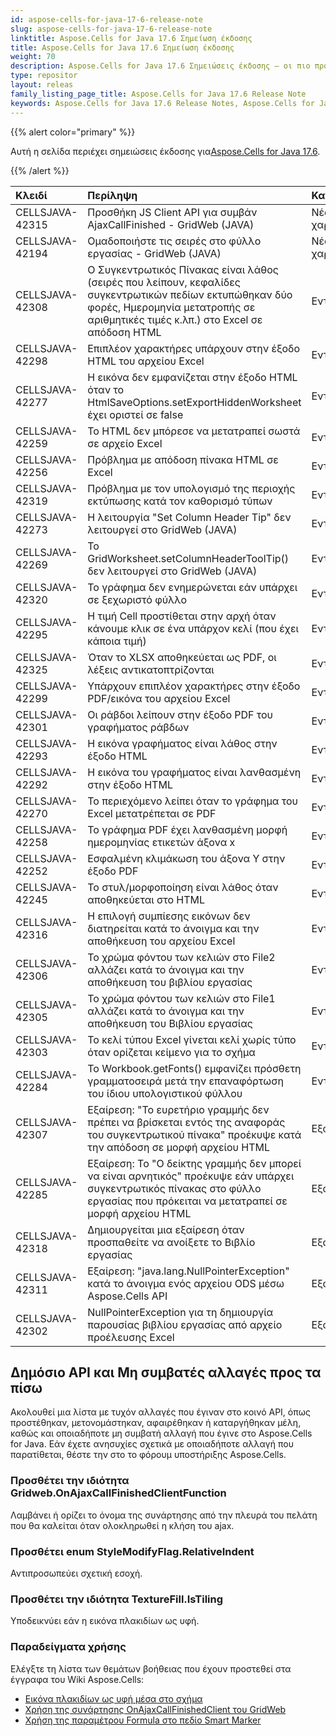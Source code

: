 ```yaml
---
id: aspose-cells-for-java-17-6-release-note
slug: aspose-cells-for-java-17-6-release-note
linktitle: Aspose.Cells for Java 17.6 Σημείωση έκδοσης
title: Aspose.Cells for Java 17.6 Σημείωση έκδοσης
weight: 70
description: Aspose.Cells for Java 17.6 Σημειώσεις έκδοσης – οι πιο πρόσφατες βελτιώσεις, νέες δυνατότητες και επιδιορθώσεις
type: repositor
layout: releas
family_listing_page_title: Aspose.Cells for Java 17.6 Release Note
keywords: Aspose.Cells for Java 17.6 Release Notes, Aspose.Cells for Java 17.6 updates and fixe
---
```

{{% alert color="primary" %}} 

 Αυτή η σελίδα περιέχει σημειώσεις έκδοσης για[Aspose.Cells for Java 17.6](https://releases.aspose.com/cells/java/new-releases/aspose.cells-for-java-17.6/).

{{% /alert %}} 

|**Κλειδί**|**Περίληψη**|**Κατηγορία**|
| :- | :- | :- |
|CELLSJAVA-42315|Προσθήκη JS Client API για συμβάν AjaxCallFinished - GridWeb (JAVA)|Νέο χαρακτηριστικό|
|CELLSJAVA-42194|Ομαδοποιήστε τις σειρές στο φύλλο εργασίας - GridWeb (JAVA)|Νέο χαρακτηριστικό|
|CELLSJAVA-42308|Ο Συγκεντρωτικός Πίνακας είναι λάθος (σειρές που λείπουν, κεφαλίδες συγκεντρωτικών πεδίων εκτυπώθηκαν δύο φορές, Ημερομηνία μετατροπής σε αριθμητικές τιμές κ.λπ.) στο Excel σε απόδοση HTML|Εντομο|
|CELLSJAVA-42298|Επιπλέον χαρακτήρες υπάρχουν στην έξοδο HTML του αρχείου Excel|Εντομο|
|CELLSJAVA-42277|Η εικόνα δεν εμφανίζεται στην έξοδο HTML όταν το HtmlSaveOptions.setExportHiddenWorksheet έχει οριστεί σε false|Εντομο|
|CELLSJAVA-42259|Το HTML δεν μπόρεσε να μετατραπεί σωστά σε αρχείο Excel|Εντομο|
|CELLSJAVA-42256|Πρόβλημα με απόδοση πίνακα HTML σε Excel|Εντομο|
|CELLSJAVA-42319|Πρόβλημα με τον υπολογισμό της περιοχής εκτύπωσης κατά τον καθορισμό τύπων|Εντομο|
|CELLSJAVA-42273|Η λειτουργία "Set Column Header Tip" δεν λειτουργεί στο GridWeb (JAVA)|Εντομο|
|CELLSJAVA-42269|Το GridWorksheet.setColumnHeaderToolTip() δεν λειτουργεί στο GridWeb (JAVA)|Εντομο|
|CELLSJAVA-42320|Το γράφημα δεν ενημερώνεται εάν υπάρχει σε ξεχωριστό φύλλο|Εντομο|
|CELLSJAVA-42295|Η τιμή Cell προστίθεται στην αρχή όταν κάνουμε κλικ σε ένα υπάρχον κελί (που έχει κάποια τιμή)|Εντομο|
|CELLSJAVA-42325|Όταν το XLSX αποθηκεύεται ως PDF, οι λέξεις αντικατοπτρίζονται|Εντομο|
|CELLSJAVA-42299|Υπάρχουν επιπλέον χαρακτήρες στην έξοδο PDF/εικόνα του αρχείου Excel|Εντομο|
|CELLSJAVA-42301|Οι ράβδοι λείπουν στην έξοδο PDF του γραφήματος ράβδων|Εντομο|
|CELLSJAVA-42293|Η εικόνα γραφήματος είναι λάθος στην έξοδο HTML|Εντομο|
|CELLSJAVA-42292|Η εικόνα του γραφήματος είναι λανθασμένη στην έξοδο HTML|Εντομο|
|CELLSJAVA-42270|Το περιεχόμενο λείπει όταν το γράφημα του Excel μετατρέπεται σε PDF|Εντομο|
|CELLSJAVA-42258|Το γράφημα PDF έχει λανθασμένη μορφή ημερομηνίας ετικετών άξονα x|Εντομο|
|CELLSJAVA-42252|Εσφαλμένη κλιμάκωση του άξονα Υ στην έξοδο PDF|Εντομο|
|CELLSJAVA-42245|Το στυλ/μορφοποίηση είναι λάθος όταν αποθηκεύεται στο HTML|Εντομο|
|CELLSJAVA-42316|Η επιλογή συμπίεσης εικόνων δεν διατηρείται κατά το άνοιγμα και την αποθήκευση του αρχείου Excel|Εντομο|
|CELLSJAVA-42306|Το χρώμα φόντου των κελιών στο File2 αλλάζει κατά το άνοιγμα και την αποθήκευση του βιβλίου εργασίας|Εντομο|
|CELLSJAVA-42305|Το χρώμα φόντου των κελιών στο File1 αλλάζει κατά το άνοιγμα και την αποθήκευση του Βιβλίου εργασίας|Εντομο|
|CELLSJAVA-42303|Το κελί τύπου Excel γίνεται κελί χωρίς τύπο όταν ορίζεται κείμενο για το σχήμα|Εντομο|
|CELLSJAVA-42284|Το Workbook.getFonts() εμφανίζει πρόσθετη γραμματοσειρά μετά την επαναφόρτωση του ίδιου υπολογιστικού φύλλου|Εντομο|
|CELLSJAVA-42307|Εξαίρεση: "Το ευρετήριο γραμμής δεν πρέπει να βρίσκεται εντός της αναφοράς του συγκεντρωτικού πίνακα" προέκυψε κατά την απόδοση σε μορφή αρχείου HTML|Εξαίρεση|
|CELLSJAVA-42285|Εξαίρεση: Το "Ο δείκτης γραμμής δεν μπορεί να είναι αρνητικός" προέκυψε εάν υπάρχει συγκεντρωτικός πίνακας στο φύλλο εργασίας που πρόκειται να μετατραπεί σε μορφή αρχείου HTML|Εξαίρεση|
|CELLSJAVA-42318|Δημιουργείται μια εξαίρεση όταν προσπαθείτε να ανοίξετε το Βιβλίο εργασίας|Εξαίρεση|
|CELLSJAVA-42311|Εξαίρεση: "java.lang.NullPointerException" κατά το άνοιγμα ενός αρχείου ODS μέσω Aspose.Cells API|Εξαίρεση|
|CELLSJAVA-42302|NullPointerException για τη δημιουργία παρουσίας βιβλίου εργασίας από αρχείο προέλευσης Excel|Εξαίρεση|
##  **Δημόσιο API και Μη συμβατές αλλαγές προς τα πίσω**
Ακολουθεί μια λίστα με τυχόν αλλαγές που έγιναν στο κοινό API, όπως προστέθηκαν, μετονομάστηκαν, αφαιρέθηκαν ή καταργήθηκαν μέλη, καθώς και οποιαδήποτε μη συμβατή αλλαγή που έγινε στο Aspose.Cells for Java. Εάν έχετε ανησυχίες σχετικά με οποιαδήποτε αλλαγή που παρατίθεται, θέστε την στο το φόρουμ υποστήριξης Aspose.Cells.
###  **Προσθέτει την ιδιότητα Gridweb.OnAjaxCallFinishedClientFunction**
Λαμβάνει ή ορίζει το όνομα της συνάρτησης από την πλευρά του πελάτη που θα καλείται όταν ολοκληρωθεί η κλήση του ajax.
###  **Προσθέτει enum StyleModifyFlag.RelativeIndent**
Αντιπροσωπεύει σχετική εσοχή.
###  **Προσθέτει την ιδιότητα TextureFill.IsTiling**
Υποδεικνύει εάν η εικόνα πλακιδίων ως υφή.


###  **Παραδείγματα χρήσης**
Ελέγξτε τη λίστα των θεμάτων βοήθειας που έχουν προστεθεί στα έγγραφα του Wiki Aspose.Cells:

- [Εικόνα πλακιδίων ως υφή μέσα στο σχήμα](https://docs.aspose.com/cells/java/tile-picture-as-a-texture-inside-the-shape/)
- [Χρήση της συνάρτησης OnAjaxCallFinishedClient του GridWeb](https://docs.aspose.com/cells/java/using-onajaxcallfinishedclientfunction-of-gridweb/)
- [Χρήση της παραμέτρου Formula στο πεδίο Smart Marker](https://docs.aspose.com/cells/java/using-formula-parameter-in-smart-marker-field/)
